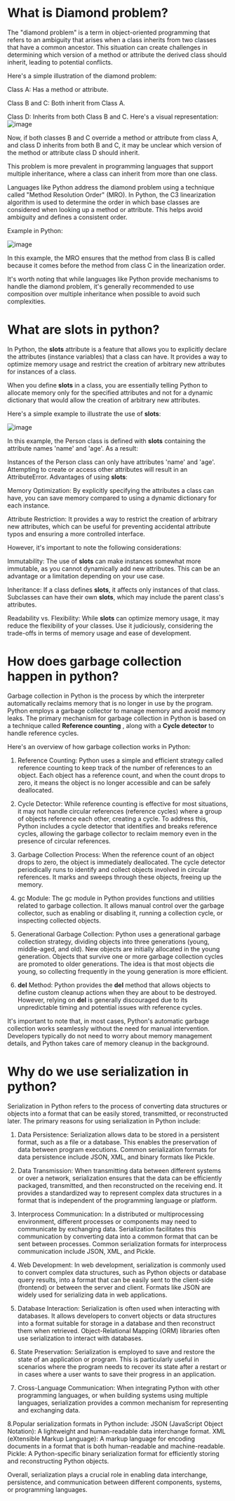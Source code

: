 # What is Diamond problem?
The "diamond problem" is a term in object-oriented programming that refers to an ambiguity that arises when a class inherits from two classes that have a common ancestor. This situation can create challenges in determining which version of a method or attribute the derived class should inherit, leading to potential conflicts.

Here's a simple illustration of the diamond problem:

Class A: Has a method or attribute.

Class B and C: Both inherit from Class A.

Class D: Inherits from both Class B and C.
Here's a visual representation:
![image](https://github.com/sudh29/Interview_Questions/assets/73557822/f2bdbc21-d30f-4fae-99f4-b6308f3337c7)

Now, if both classes B and C override a method or attribute from class A, and class D inherits from both B and C, it may be unclear which version of the method or attribute class D should inherit.

This problem is more prevalent in programming languages that support multiple inheritance, where a class can inherit from more than one class.

Languages like Python address the diamond problem using a technique called "Method Resolution Order" (MRO). In Python, the C3 linearization algorithm is used to determine the order in which base classes are considered when looking up a method or attribute. This helps avoid ambiguity and defines a consistent order.

Example in Python:

![image](https://github.com/sudh29/Interview_Questions/assets/73557822/891b44c0-d46b-4974-8626-5c4eb4afc89a)

In this example, the MRO ensures that the method from class B is called because it comes before the method from class C in the linearization order.

It's worth noting that while languages like Python provide mechanisms to handle the diamond problem, it's generally recommended to use composition over multiple inheritance when possible to avoid such complexities.

# What are slots in python?

In Python, the __slots__ attribute is a feature that allows you to explicitly declare the attributes (instance variables) that a class can have. It provides a way to optimize memory usage and restrict the creation of arbitrary new attributes for instances of a class.

When you define __slots__ in a class, you are essentially telling Python to allocate memory only for the specified attributes and not for a dynamic dictionary that would allow the creation of arbitrary new attributes.

Here's a simple example to illustrate the use of __slots__:

![image](https://github.com/sudh29/Interview_Questions/assets/73557822/30151590-bc4a-4f76-906e-d9fa02c62372)

In this example, the Person class is defined with __slots__ containing the attribute names 'name' and 'age'. As a result:

Instances of the Person class can only have attributes 'name' and 'age'.
Attempting to create or access other attributes will result in an AttributeError.
Advantages of using __slots__:

Memory Optimization: By explicitly specifying the attributes a class can have, you can save memory compared to using a dynamic dictionary for each instance.

Attribute Restriction: It provides a way to restrict the creation of arbitrary new attributes, which can be useful for preventing accidental attribute typos and ensuring a more controlled interface.

However, it's important to note the following considerations:

Immutability: The use of __slots__ can make instances somewhat more immutable, as you cannot dynamically add new attributes. This can be an advantage or a limitation depending on your use case.

Inheritance: If a class defines __slots__, it affects only instances of that class. Subclasses can have their own __slots__, which may include the parent class's attributes.

Readability vs. Flexibility: While __slots__ can optimize memory usage, it may reduce the flexibility of your classes. Use it judiciously, considering the trade-offs in terms of memory usage and ease of development.

# How does garbage collection happen in python?

Garbage collection in Python is the process by which the interpreter automatically reclaims memory that is no longer in use by the program. Python employs a garbage collector to manage memory and avoid memory leaks. The primary mechanism for garbage collection in Python is based on a technique called **Reference counting** , along with a **Cycle detector** to handle reference cycles.

Here's an overview of how garbage collection works in Python:

1. Reference Counting:
Python uses a simple and efficient strategy called reference counting to keep track of the number of references to an object.
Each object has a reference count, and when the count drops to zero, it means the object is no longer accessible and can be safely deallocated.

2. Cycle Detector:
While reference counting is effective for most situations, it may not handle circular references (reference cycles) where a group of objects reference each other, creating a cycle.
To address this, Python includes a cycle detector that identifies and breaks reference cycles, allowing the garbage collector to reclaim memory even in the presence of circular references.

3. Garbage Collection Process:
When the reference count of an object drops to zero, the object is immediately deallocated.
The cycle detector periodically runs to identify and collect objects involved in circular references. It marks and sweeps through these objects, freeing up the memory.

4. gc Module:
The gc module in Python provides functions and utilities related to garbage collection. It allows manual control over the garbage collector, such as enabling or disabling it, running a collection cycle, or inspecting collected objects.

5. Generational Garbage Collection:
Python uses a generational garbage collection strategy, dividing objects into three generations (young, middle-aged, and old).
New objects are initially allocated in the young generation. Objects that survive one or more garbage collection cycles are promoted to older generations.
The idea is that most objects die young, so collecting frequently in the young generation is more efficient.

6. __del__ Method:
Python provides the __del__ method that allows objects to define custom cleanup actions when they are about to be destroyed. However, relying on __del__ is generally discouraged due to its unpredictable timing and potential issues with reference cycles.

It's important to note that, in most cases, Python's automatic garbage collection works seamlessly without the need for manual intervention. Developers typically do not need to worry about memory management details, and Python takes care of memory cleanup in the background.

# Why do we use serialization in python?

Serialization in Python refers to the process of converting data structures or objects into a format that can be easily stored, transmitted, or reconstructed later. The primary reasons for using serialization in Python include:

1. Data Persistence:
Serialization allows data to be stored in a persistent format, such as a file or a database. This enables the preservation of data between program executions.
Common serialization formats for data persistence include JSON, XML, and binary formats like Pickle.

2. Data Transmission:
When transmitting data between different systems or over a network, serialization ensures that the data can be efficiently packaged, transmitted, and then reconstructed on the receiving end. It provides a standardized way to represent complex data structures in a format that is independent of the programming language or platform.

3. Interprocess Communication:
In a distributed or multiprocessing environment, different processes or components may need to communicate by exchanging data. Serialization facilitates this communication by converting data into a common format that can be sent between processes. Common serialization formats for interprocess communication include JSON, XML, and Pickle.

4. Web Development:
In web development, serialization is commonly used to convert complex data structures, such as Python objects or database query results, into a format that can be easily sent to the client-side (frontend) or between the server and client. Formats like JSON are widely used for serializing data in web applications.

5. Database Interaction:
Serialization is often used when interacting with databases. It allows developers to convert objects or data structures into a format suitable for storage in a database and then reconstruct them when retrieved. Object-Relational Mapping (ORM) libraries often use serialization to interact with databases.

6. State Preservation:
Serialization is employed to save and restore the state of an application or program. This is particularly useful in scenarios where the program needs to recover its state after a restart or in cases where a user wants to save their progress in an application.

7. Cross-Language Communication:
When integrating Python with other programming languages, or when building systems using multiple languages, serialization provides a common mechanism for representing and exchanging data.

8.Popular serialization formats in Python include:
JSON (JavaScript Object Notation): A lightweight and human-readable data interchange format.
XML (eXtensible Markup Language): A markup language for encoding documents in a format that is both human-readable and machine-readable.
Pickle: A Python-specific binary serialization format for efficiently storing and reconstructing Python objects.


Overall, serialization plays a crucial role in enabling data interchange, persistence, and communication between different components, systems, or programming languages.






